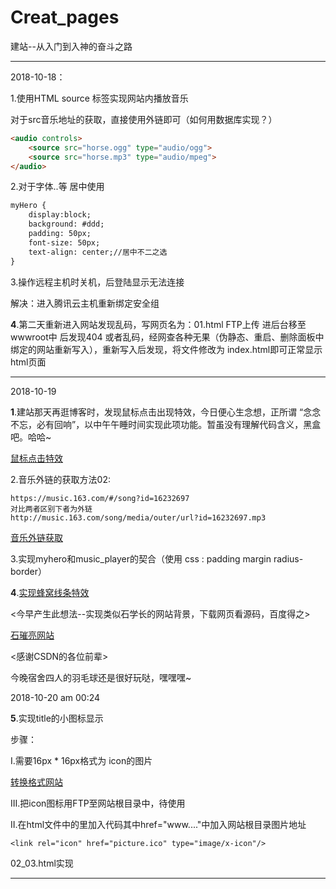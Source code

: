 # Creat_pages

建站--从入门到入神的奋斗之路

------

2018-10-18：

1.使用HTML source 标签实现网站内播放音乐

对于src音乐地址的获取，直接使用外链即可（如何用数据库实现？）

[source]:http://www.runoob.com/tags/tag-source.html



```html
<audio controls>
    <source src="horse.ogg" type="audio/ogg">
    <source src="horse.mp3" type="audio/mpeg">
</audio>
```

2.对于字体..等 居中使用

```html
myHero {
    display:block;
    background: #ddd;
    padding: 50px;
    font-size: 50px;
    text-align: center;//居中不二之选
}
```

3.操作远程主机时关机，后登陆显示无法连接

解决：进入腾讯云主机重新绑定安全组

**4**.第二天重新进入网站发现乱码，写网页名为：01.html FTP上传 进后台移至wwwroot中 后发现404 或者乱码，经网查各种无果（伪静态、重启、删除面板中绑定的网站重新写入），重新写入后发现，将文件修改为 index.html即可正常显示 html页面

------

2018-10-19

**1**.建站那天再逛博客时，发现鼠标点击出现特效，今日便心生念想，正所谓 “念念不忘，必有回响”，以中午午睡时间实现此项功能。暂虽没有理解代码含义，黑盒吧。哈哈~

[鼠标点击特效](https://blog.csdn.net/m0_38092942/article/details/80746755?utm_source=blogxgwz6)



2.音乐外链的获取方法02:

```
https://music.163.com/#/song?id=16232697
对比两者区别下者为外链
http://music.163.com/song/media/outer/url?id=16232697.mp3
```

[音乐外链获取](https://www.douban.com/note/666274833/)



3.实现myhero和music_player的契合（使用 css : padding margin radius-border）



**4**.[实现蜂窝线条特效](https://www.cnblogs.com/LionheartCGJ/p/7641635.html)

<今早产生此想法--实现类似石学长的网站背景，下载网页看源码，百度得之>

[石璀亮网站](toscl.com)

<感谢CSDN的各位前辈>

今晚宿舍四人的羽毛球还是很好玩哒，嘿嘿嘿~



2018-10-20 am 00:24



**5**.实现title的小图标显示

步骤：

I.需要16px * 16px格式为 icon的图片

[转换格式网站](https://www.easyicon.net/covert/)

III.把icon图标用FTP至网站根目录中，待使用

II.在html文件中的<head></head>里加入代码其中href="www...."中加入网站根目录图片地址

```
<link rel="icon" href="picture.ico" type="image/x-icon"/>
```

02_03.html实现

------

